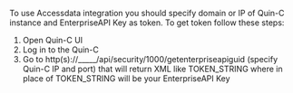 To use Accessdata integration you should specify domain or IP of Quin-C instance and EnterpriseAPI Key as token.
  To get token follow these steps:
  1. Open Quin-C UI
  2. Log in to the Quin-C
  3. Go to http(s)://_____/api/security/1000/getenterpriseapiguid (specify Quin-C IP and port) that will return XML like <string xmlns="http://schemas.microsoft.com/2003/10/Serialization/">TOKEN_STRING</string> where in place of TOKEN_STRING will be your EnterpriseAPI Key